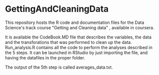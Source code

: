 # GettingAndCleaningData
This repository hosts the R code and documentation files for the Data Science's track course "Getting and Cleaning data"
, available in coursera.


It is available the CodeBook.MD file that describes the variables, the data and the transforations that was performed to clean up the data.
Run_analysis.R contains all the code to perform the analyses described in the 5 steps. It can be launched in RStudio by just importing the file, and having the datafiles in the proper folder.

The output of the 5th step is called averages_data.txt.
